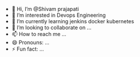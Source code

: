 - 👋 Hi, I’m @Shivam prajapati
- 👀 I’m interested in Devops Engineering
- 🌱 I’m currently learning jenkins docker kubernetes
- 💞️ I’m looking to collaborate on ...
- 📫 How to reach me ...
- 😄 Pronouns: ...
- ⚡ Fun fact: ...

<!---
Shivamprajapati008/Shivamprajapati008 is a ✨ special ✨ repository because its `README.md` (this file) appears on your GitHub profile.
You can click the Preview link to take a look at your changes.
--->
